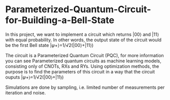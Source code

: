 # Parameterized-Quantum-Circuit-for-Building-a-Bell-State
In this project, we want to implement a circuit which returns |00⟩ and |11⟩ with equal probability. In other words, the output state of the circuit would be the first Bell state  |𝜓+⟩=1/√2(|00⟩+|11⟩)

The circuit is a Parameterized Quantum Circuit (PQC), for more information you can see Parameterized quantum circuits as machine learning models, consisting only of CNOTs, RXs and RYs. Using optimization methods, the purpose is to find the parameters of this circuit in a way that the circuit ouputs |𝜓+⟩=1/√2(|00⟩+|11⟩)

Simulations are done by sampling, i.e. limited number of measurements per iteration and noise.
